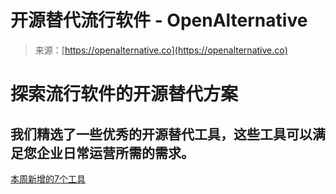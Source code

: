 <!--yml

category: 未分类

date: 2024-05-27 14:44:33

-->

# 开源替代流行软件 - OpenAlternative

> 来源：[https://openalternative.co](https://openalternative.co)

# 探索流行软件的开源替代方案

## 我们精选了一些优秀的开源替代工具，这些工具可以满足您企业日常运营所需的需求。

[本周新增的7个工具](/latest)

